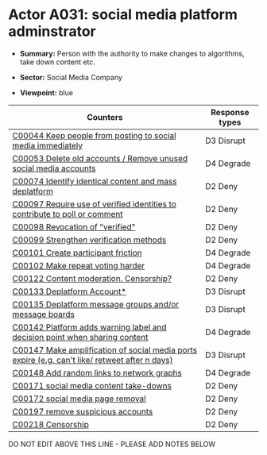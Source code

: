 # Actor A031: social media platform adminstrator

* **Summary:** Person with the authority to make changes to algorithms, take down content etc. 

* **Sector:** Social Media Company

* **Viewpoint:** blue


| Counters | Response types |
| -------- | -------------- |
| [C00044 Keep people from posting to social media immediately](../counters/C00044.md) | D3 Disrupt |
| [C00053 Delete old accounts / Remove unused social media accounts](../counters/C00053.md) | D4 Degrade |
| [C00074 Identify identical content and mass deplatform](../counters/C00074.md) | D2 Deny |
| [C00097 Require use of verified identities to contribute to poll or comment](../counters/C00097.md) | D2 Deny |
| [C00098 Revocation of "verified"](../counters/C00098.md) | D2 Deny |
| [C00099 Strengthen verification methods](../counters/C00099.md) | D2 Deny |
| [C00101 Create participant friction](../counters/C00101.md) | D4 Degrade |
| [C00102 Make repeat voting harder](../counters/C00102.md) | D4 Degrade |
| [C00122 Content moderation. Censorship?](../counters/C00122.md) | D2 Deny |
| [C00133 Deplatform Account*](../counters/C00133.md) | D3 Disrupt |
| [C00135 Deplatform message groups and/or message boards](../counters/C00135.md) | D3 Disrupt |
| [C00142 Platform adds warning label and decision point when sharing content](../counters/C00142.md) | D4 Degrade |
| [C00147 Make amplification of social media ports expire (e.g. can't like/ retweet after n days)](../counters/C00147.md) | D3 Disrupt |
| [C00148 Add random links to network graphs](../counters/C00148.md) | D4 Degrade |
| [C00171 social media content take-downs](../counters/C00171.md) | D2 Deny |
| [C00172 social media page removal](../counters/C00172.md) | D2 Deny |
| [C00197 remove suspicious accounts](../counters/C00197.md) | D2 Deny |
| [C00218 Censorship](../counters/C00218.md) | D2 Deny |


DO NOT EDIT ABOVE THIS LINE - PLEASE ADD NOTES BELOW
